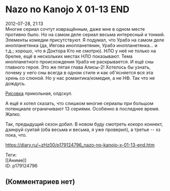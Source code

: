 Nazo no Kanojo X 01-13 END
==========================

  
2012-07-28, 21:13  
 Многие сериал сочтут извращённым, даже мне в одном месте противно было. Но на самом деле сериал весьма интересный и тонкий. Элементы комедии присутствуют. Я подумал, что Урабэ на самом деле инопланетянка (да, Иегова инопланетянин, Урабэ инопланетянка... и т.д.; хорошо, что я Доктора Кто не смотрю). НЛО у неё не только на брелке, ещё в нескольких местах НЛО показывают. Тема инопланетного происхождения Урабэ не раскрывается. И ещё сны главного героя. Это же пятая глава Алисы-2! Хотелось бы узнать, почему у него сны всегда в одном стиле и как об'ясняется вся эта хрень со слюной. Но у нас романтика/комедия, а не НФ. Так что не дождусь.   
   
  [Рисовка](https://ru.wikipedia.org/wiki/%D0%A0%D0%B8%D1%81%D0%BE%D0%B2%D0%BA%D0%B0)  прикольная, олдскул.   
   
 А ещё я хотел сказать, что слишком многие сериалы при большом потенциале ограничивают 13 сериями. Особенно в последнее время. Жалко.   
   
  Так, предыдущий сезон добил. В новом буду смотреть кокоро коннект, дзинруй суитай (оба весьма и весьма, я уже проверил), а третье -- хз пока, что.    
  
<https://diary.ru/~zHz00/p179124796_nazo-no-kanojo-x-01-13-end.htm>  
  
Теги:  
[[Аниме]]  
ID: p179124796  


(Комментариев нет)
------------------